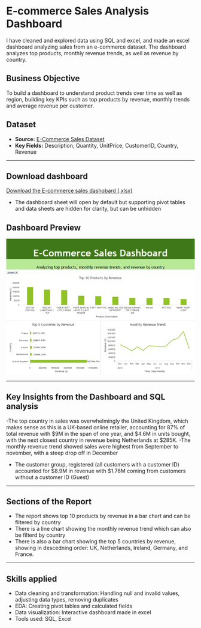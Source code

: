 # E-commerce Sales Analysis Dashboard

I have cleaned and explored data using SQL and excel, and made an excel dashboard analyzing sales from an e-commerce dataset. The dashboard analyzes top products, monthly revenue trends, as well as revenue by country.


## Business Objective

To build a dashboard to understand product trends over time as well as region, building key KPIs such as top products by revenue, monthly trends and average revenue per customer.

## Dataset

- **Source:** [E-Commerce Sales Dataset](https://www.kaggle.com/datasets/carrie1/ecommerce-data)  
- **Key Fields:** Description, Quantity, UnitPrice, CustomerID, Country, Revenue

---

## Download dashboard

[Download the E-commerce sales dashobard (.xlsx)](https://drive.google.com/file/d/1TomDY6cKTXjUv-SPxqn_HTVCahhKaelZ/view?usp=drive_link)

- The dashboard sheet will open by default but supporting pivot tables and data sheets are hidden for clarity, but can be unhidden

## Dashboard Preview

![Dashboard Screenshot](https://github.com/ryuismyu/Ecommerce-Analysis/blob/main/ecommerce_dashboard.png)

---

## Key Insights from the Dashboard and SQL analysis

-The top country in sales was overwhelmingly the United Kingdom, which makes sense as this is a UK-based online retailer, accounting for 87% of total revenue with $9M in the span of one year, and $4.6M in units bought, with the next closest country in revenue being Netherlands at $285K.
-The monthly revenue trend showed sales were highest from September to november, with a steep drop off in December
- The customer group, registered (all customers with a customer ID) accounted for $8.9M in revenue with $1.76M coming from customers without a customer ID (Guest)


---
## Sections of the Report

- The report shows top 10 products by revenue in a bar chart and can be filtered by country
- There is a line chart showing the monthly revenue trend which can also be filterd by country
- There is also a bar chart showing the top 5 countries by revenue, showing in descedning order: UK, Netherlands, Ireland, Germany, and France.

--- 
## Skills applied
- Data cleaning and transformation: Handling null and invalid values, adjusting data types, removing duplicates
- EDA: Creating pivot tables and calculated fields
- Data visualization: Interactive dashboard made in excel
- Tools used: SQL, Excel
